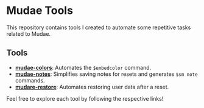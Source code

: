 # Mudae Tools

This repository contains tools I created to automate some repetitive tasks related to Mudae.

## Tools

- [**mudae-colors**](colors): Automates the `$embedcolor` command.
- [**mudae-notes**](notes): Simplifies saving notes for resets and generates `$sm note` commands.
- [**mudare-restore**](restore): Automates restoring user data after a reset.

Feel free to explore each tool by following the respective links!